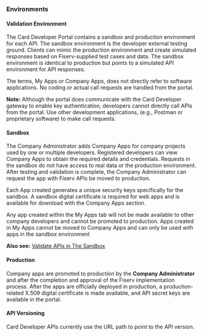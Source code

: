 ### Environments

#### Validation Environment
The Card Developer Portal contains a sandbox and production environment for each API. The sandbox environment is the developer external testing ground. Clients can mimic the production environment and create simulated responses based on Fiserv-supplied test cases and data. The sandbox environment is identical to production but points to a simulated API environment for API responses.

The terms, My Apps or Company Apps, does not directly refer to software applications. No coding or actual call requests are handled from the portal.

**Note:** Although the portal does communicate with the Card Developer gateway to enable key authentication, developers cannot directly call APIs from the portal. Use other development applications, (e.g., Postman or proprietary software) to make call requests.

 

#### Sandbox
The Company Administrator adds Company Apps for company projects used by one or multiple developers. Registered developers can view Company Apps to obtain the required details and credentials. Requests in the sandbox do not have access to real data or the production environment. After testing and validation is complete, the Company Administrator can request the app with Fiserv APIs be moved to production.

Each App created generates a unique security keys specifically for the sandbox. A sandbox digital certificate is required for web apps and is available for download with the Company Apps section.

Any app created within the My Apps tab will not be made available to other company developers and cannot be promoted to production. Apps created in My Apps cannot be moved to Company Apps and can only be used with apps in the sandbox environment

**Also see:** [Validate APIs in The Sandbox](?path=/docs/gettingstarted/validate-apis-in-sandbox.md)

 
#### Production
Company apps are promoted to production by the **Company Administrator** and after the completion and approval of the Fiserv implementation process. After the apps are officially deployed in production, a production-related X.509 digital certificate is made available, and API secret keys are available in the portal.

 

#### API Versioning
Card Developer APIs currently use the URL path to point to the API version.

